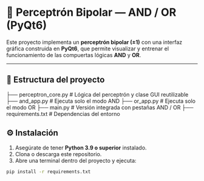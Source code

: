 # 🧠 Perceptrón Bipolar — AND / OR (PyQt6)

Este proyecto implementa un **perceptrón bipolar (±1)** con una interfaz gráfica construida en **PyQt6**, que permite visualizar y entrenar el funcionamiento de las compuertas lógicas **AND** y **OR**.

---

## 📂 Estructura del proyecto

├── perceptron_core.py # Lógica del perceptrón y clase GUI reutilizable
├── and_app.py # Ejecuta solo el modo AND
├── or_app.py # Ejecuta solo el modo OR
├── main.py # Versión integrada con pestañas AND / OR
├── requirements.txt # Dependencias del entorno

## ⚙️ Instalación

1. Asegúrate de tener **Python 3.9 o superior** instalado.
2. Clona o descarga este repositorio.
3. Abre una terminal dentro del proyecto y ejecuta:

```bash
pip install -r requirements.txt
